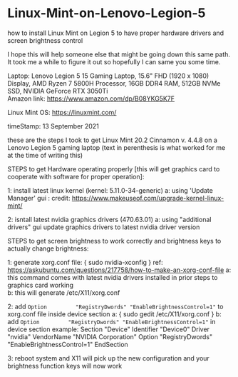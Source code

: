 # Linux-Mint-on-Lenovo-Legion-5
how to install Linux Mint on Legion 5 to have proper hardware drivers and screen brightness control

I hope this will help someone else that might be going down this same path.
It took me a while to figure it out so hopefully I can same you some time.

Laptop: Lenovo Legion 5 15 Gaming Laptop, 15.6" FHD (1920 x 1080) Display, AMD Ryzen 7 5800H Processor, 16GB DDR4 RAM, 512GB NVMe SSD, NVIDIA GeForce RTX 3050Ti  
Amazon link: https://www.amazon.com/dp/B08YKG5K7F

Linux Mint OS: https://linuxmint.com/

timeStamp: 13 September 2021

these are the steps I took to get Linux Mint 20.2 Cinnamon v. 4.4.8 on a Lenovo Legion 5 gaming laptop
(text in perenthesis is what worked for me at the time of writing this)

STEPS to get Hardware operating properly [this will get graphics card to cooperate with software for proper operation]: 

1: install latest linux kernel (kernel: 5.11.0-34-generic)
  a: using 'Update Manager' gui : credit: https://www.makeuseof.com/upgrade-kernel-linux-mint/
  
2: isntall latest nvidia graphics drivers (470.63.01)
  a: using "additional drivers" gui update graphics drivers to latest nvidia driver version

STEPS to get screen brightness to work correctly and brightness keys to actually change brightness:

1: generate xorg.conf file: { sudo nvidia-xconfig }
  ref: https://askubuntu.com/questions/217758/how-to-make-an-xorg-conf-file
  a: this command comes with latest nvidia drivers installed in prior steps to graphics card working  
  b: this will generate /etc/X11/xorg.conf
  
2: add `Option         "RegistryDwords" "EnableBrightnessControl=1"` to xorg.conf file inside device section
  a: { sudo gedit /etc/X11/xorg.conf }
  b: add `Option         "RegistryDwords" "EnableBrightnessControl=1"` in device section
    example: 
    Section "Device"
      Identifier     "Device0"
      Driver         "nvidia"
      VendorName     "NVIDIA Corporation"
      Option         "RegistryDwords" "EnableBrightnessControl=1"
    EndSection
    
 3: reboot system and X11 will pick up the new configuration and your brightness function keys will now work
 

